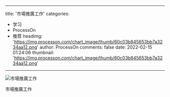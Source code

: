 
---
title: '市場推廣工作'
categories: 
 - 学习
 - ProcessOn
 - 推荐
headimg: 'https://img.processon.com/chart_image/thumb/60c03b845653bb7a3234aa12.png'
author: ProcessOn
comments: false
date: 2022-02-15 01:24:06
thumbnail: 'https://img.processon.com/chart_image/thumb/60c03b845653bb7a3234aa12.png'
---

<div>   
<img class="thumb" alt="市場推廣工作" src="https://img.processon.com/chart_image/thumb/60c03b845653bb7a3234aa12.png" referrerpolicy="no-referrer">
<p>市場推廣工作</p>  
</div>
            